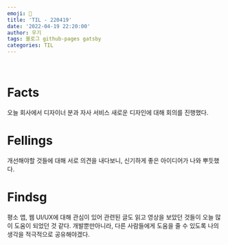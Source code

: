 ```yaml
---
emoji: 🤔
title: 'TIL - 220419'
date: '2022-04-19 22:20:00'
author: 우기
tags: 블로그 github-pages gatsby
categories: TIL
---
```


<br>

# Facts
오늘 회사에서 디자이너 분과 자사 서비스 새로운 디자인에 대해 회의를 진행했다.


# Fellings
개선해야할 것들에 대해 서로 의견을 내다보니, 신기하게 좋은 아이디어가 나와 뿌듯했다.

# Findsg
평소 앱, 웹 UI/UX에 대해 관심이 있어 관련된 글도 읽고 영상을 보았던 것들이 오늘 많이 도움이 되었던 것 같다.
개발뿐만아니라, 다른 사람들에게 도움을 줄 수 있도록 나의 생각을 적극적으로 공유해야겠다.

<br>
